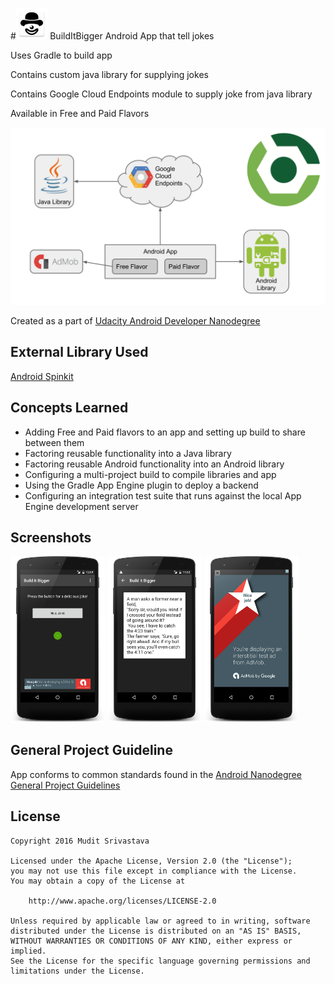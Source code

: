 #<img width="10%" src="https://github.com/MuditSri-2908/BuildItBigger/blob/master/FinalProject/app/src/main/res/mipmap-xxhdpi/ic_launcher.png"/>   BuildItBigger
Android App that tell jokes

Uses Gradle to build app

Contains custom java library for supplying jokes

Contains Google Cloud Endpoints module to supply joke from java library 

Available in Free and Paid Flavors

<img src="https://github.com/MuditSri-2908/BuildItBigger/blob/master/FinalProject/images/builditbigger.png"/>

Created as a part of [Udacity Android Developer Nanodegree](https://www.udacity.com/course/android-developer-nanodegree-by-google--nd801)

## External Library Used
[Android Spinkit](https://github.com/ybq/Android-SpinKit)

## Concepts Learned
- Adding Free and Paid flavors to an app and setting up build to share between them
- Factoring reusable functionality into a Java library
- Factoring reusable Android functionality into an Android library
- Configuring a multi-project build to compile libraries and app
- Using the Gradle App Engine plugin to deploy a backend
- Configuring an integration test suite that runs against the local App Engine development server

## Screenshots
<img width="30%" src="https://github.com/MuditSri-2908/BuildItBigger/blob/master/Screenshots/device-2016-09-06-010002.png"/>
<img width="30%" src="https://github.com/MuditSri-2908/BuildItBigger/blob/master/Screenshots/device-2016-09-06-003759.png"/>
<img width="30%" src="https://github.com/MuditSri-2908/BuildItBigger/blob/master/Screenshots/device-2016-09-06-003653.png"/>

## General Project Guideline
App conforms to common standards found in the [Android Nanodegree General Project Guidelines](http://udacity.github.io/android-nanodegree-guidelines/core.html)

## License

```
Copyright 2016 Mudit Srivastava

Licensed under the Apache License, Version 2.0 (the "License");
you may not use this file except in compliance with the License.
You may obtain a copy of the License at

    http://www.apache.org/licenses/LICENSE-2.0

Unless required by applicable law or agreed to in writing, software
distributed under the License is distributed on an "AS IS" BASIS,
WITHOUT WARRANTIES OR CONDITIONS OF ANY KIND, either express or implied.
See the License for the specific language governing permissions and
limitations under the License.
```

